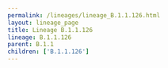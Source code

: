 ```yaml
---
permalink: /lineages/lineage_B.1.1.126.html
layout: lineage_page
title: Lineage B.1.1.126
lineage: B.1.1.126
parent: B.1.1
children: ['B.1.1.126']
---
```

